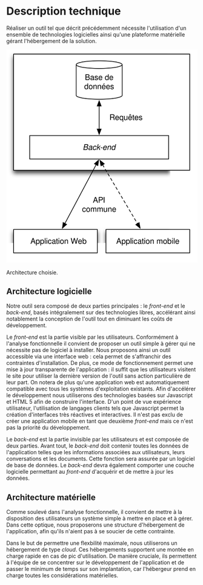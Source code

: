# Description technique
Réaliser un outil tel que décrit précédemment nécessite l'utilisation d'un ensemble de technologies logicielles ainsi qu'une plateforme matérielle gérant l'hébergement de la solution.

![](../../../ressources/architecture.svg)

Architecture choisie.

## Architecture logicielle
Notre outil sera composé de deux parties principales : le *front-end* et le *back-end*, basés intégralement sur des technologies libres, accélérant ainsi notablement la conception de l'outil tout en diminuant les coûts de développement.

Le *front-end* est la partie visible par les utilisateurs. Conformément à l'analyse fonctionnelle il convient de proposer un outil simple à gérer qui ne nécessite pas de logiciel à installer. Nous proposons ainsi un outil accessible via une interface web : cela permet de s'affranchir des contraintes d'installation. De plus, ce mode de fonctionnement permet une mise à jour transparente de l'application : il suffit que les utilisateurs visitent le site pour utiliser la dernière version de l'outil sans action particulière de leur part. On notera de plus qu'une application web est automatiquement compatible avec tous les systèmes d'exploitation existants. Afin d'accélérer le développement nous utiliserons des technologies basées sur Javascript et HTML 5 afin de construire l'interface. D'un point de vue expérience utilisateur, l'utilisation de langages clients tels que Javascript permet la création d'interfaces très réactives et interactives. Il n'est pas exclu de créer une application mobile en tant que deuxième *front-end* mais ce n'est pas la priorité du développement.

Le *back-end* est la partie invisible par les utilisateurs et est composée de deux parties. Avant tout, le *back-end* doit contenir toutes les données de l'application telles que les informations associées aux utilisateurs, leurs conversations et les documents. Cette fonction sera assurée par un logiciel de base de données. Le *back-end* devra également comporter une couche logicielle permettant au *front-end* d'acquérir et de mettre à jour les données.

## Architecture matérielle
Comme soulevé dans l'analyse fonctionnelle, il convient de mettre à la disposition des utilisateurs un système simple à mettre en place et à gérer. Dans cette optique, nous proposerons une structure d'hébergement de l'application, afin qu'ils n'aient pas à se soucier de cette contrainte.

Dans le but de permettre une flexbilité maximale, nous utiliserons un hébergement de type *cloud*. Ces hébergements supportent une montée en charge rapide en cas de pic d'utilisation. De manière cruciale, ils permettent à l'équipe de se concentrer sur le développement de l'application et de passer le minimum de temps sur son implantation, car l'hébergeur prend en charge toutes les considérations matérielles.